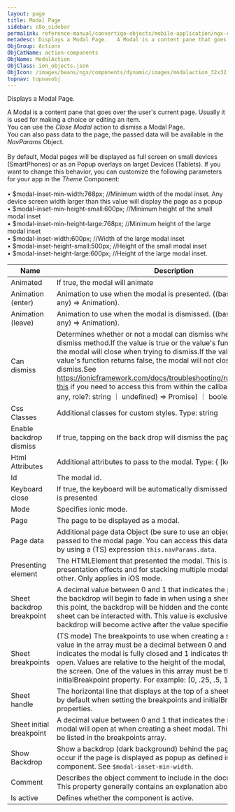 ```yaml
---
layout: page
title: Modal Page
sidebar: c8o_sidebar
permalink: reference-manual/convertigo-objects/mobile-application/ngx-components/action-components/modal-page/
metadesc: Displays a Modal Page.   A Modal is a content pane that goes over the user's current page. Usually it is used for making a choice or editing an item. 
ObjGroup: Actions
ObjCatName: action-components
ObjName: ModalAction
ObjClass: ion_objects.json
ObjIcon: /images/beans/ngx/components/dynamic/images/modalaction_32x32.png
topnav: topnavobj
---
```

Displays a Modal Page. <br/>

 A Modal is a content pane that goes over the user's current page. Usually it is used for making a choice or editing an item.<br/>
You can use the <i>Close Modal</i> action  to dismiss a Modal Page.<br/>
You can also pass data to the page, the passed data will be available in the <i>NavParams</i> Object.<br/>
<br/>
By default, Modal pages will be displayed as full screen on small devices (SmartPhones) or as an Popup overlays on larget Devices (Tablets). If you want to change this behavior, you can customize the following parameters for your app in the <i>Theme</i> Component:<br/>
<br/>
 • $modal-inset-min-width:768px;        //Minimum width of the modal inset. Any device screen width larger than this value will display the page as a popup<br/>
 • $modal-inset-min-height-small:600px; //Minimum height of the small modal inset<br/>
 • $modal-inset-min-height-large:768px; //Minimum height of the large modal inset<br/>
 • $modal-inset-width:600px;            //Width of the large modal inset<br/>
 • $modal-inset-height-small:500px;     //Height of the small modal inset<br/>
 • $modal-inset-height-large:600px;     //Height of the large modal inset.

Name | Description 
--- | ---
Animated | If true, the modal will animate
Animation (enter) | Animation to use when the modal is presented. ((baseEl: any, opts?: any) => Animation).
Animation (leave) | Animation to use when the modal is dismissed. ((baseEl: any, opts?: any) => Animation).
Can dismiss | Determines whether or not a modal can dismiss when calling the dismiss method.If the value is true or the value's function returns true, the modal will close when trying to dismiss.If the value is false or the value's function returns false, the modal will not close when trying to dismiss.See https://ionicframework.com/docs/troubleshooting/runtime#accessing-this if you need to access this from within the callback.Type: ((data?: any, role?: string ｜ undefined) => Promise<boolean>) ｜ boolean
Css Classes | Additional classes for custom styles. Type: string | string[]
Enable backdrop dismiss | If true, tapping on the back drop will dismiss the page.
Html Attributes | Additional attributes to pass to the modal. Type: { [key: string]: any }
Id | The modal id.
Keyboard close | If true, the keyboard will be automatically dismissed when the overlay is presented
Mode | Specifies ionic mode.
Page | The page to be displayed as a modal.
Page data | Additional page data Object (be sure to use an object not a string) passed to the modal page. You can access this data in the modal page by using a (TS) expression <code>this.navParams.data</code>.
Presenting element | The HTMLElement that presented the modal. This is used for card presentation effects and for stacking multiple modals on top of each other. Only applies in iOS mode.
Sheet backdrop breakpoint | A decimal value between 0 and 1 that indicates the point after which the backdrop will begin to fade in when using a sheet modal. Prior to this point, the backdrop will be hidden and the content underneath the sheet can be interacted with. This value is exclusive meaning the backdrop will become active after the value specified.
Sheet breakpoints | (TS mode) The breakpoints to use when creating a sheet modal. Each value in the array must be a decimal between 0 and 1 where 0 indicates the modal is fully closed and 1 indicates the modal is fully open. Values are relative to the height of the modal, not the height of the screen. One of the values in this array must be the value of the initialBreakpoint property. For example: [0, .25, .5, 1]
Sheet handle | The horizontal line that displays at the top of a sheet modal. It is true by default when setting the breakpoints and initialBreakpoint properties.
Sheet initial breakpoint | A decimal value between 0 and 1 that indicates the initial point the modal will open at when creating a sheet modal. This value must also be listed in the breakpoints array.
Show Backdrop | Show a backdrop (dark background) behind the page. This will only occur if the page is displayed as popup as defined in the <i>Theme</i> component. See <code>$modal-inset-min-width</code>.
Comment | Describes the object comment to include in the documentation report.  This property generally contains an explanation about the object. 
Is active | Defines whether the component is active. 

